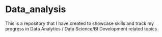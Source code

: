 # Data_analysis
This is a repository that I have created to showcase skills and track my progress in Data Analytics / Data Science/BI Development related topics

